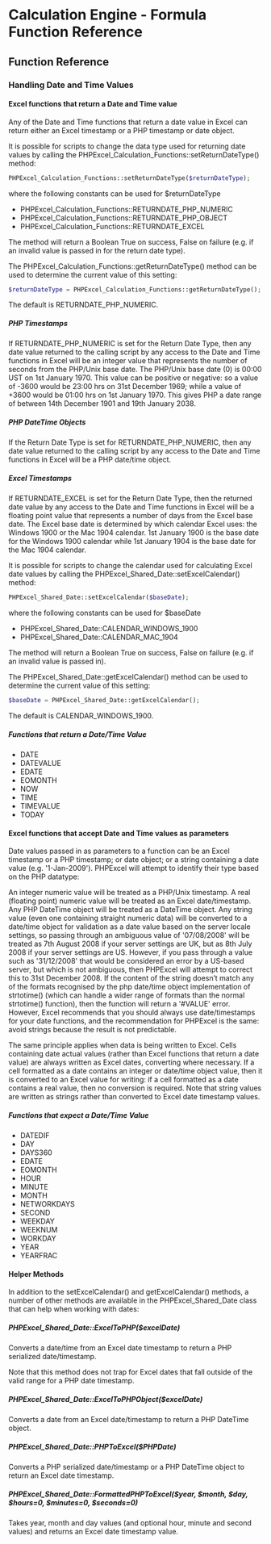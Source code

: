 # Calculation Engine - Formula Function Reference

## Function Reference

### Handling Date and Time Values

#### Excel functions that return a Date and Time value

Any of the Date and Time functions that return a date value in Excel can return either an Excel timestamp or a PHP timestamp or date object.

It is possible for scripts to change the data type used for returning date values by calling the PHPExcel_Calculation_Functions::setReturnDateType() method:

```php
PHPExcel_Calculation_Functions::setReturnDateType($returnDateType);
```

where the following constants can be used for $returnDateType

- PHPExcel_Calculation_Functions::RETURNDATE_PHP_NUMERIC
- PHPExcel_Calculation_Functions::RETURNDATE_PHP_OBJECT
- PHPExcel_Calculation_Functions::RETURNDATE_EXCEL

The method will return a Boolean True on success, False on failure (e.g. if an invalid value is passed in for the return date type).

The PHPExcel_Calculation_Functions::getReturnDateType() method can be used to determine the current value of this setting:

```php
$returnDateType = PHPExcel_Calculation_Functions::getReturnDateType();
```

The default is RETURNDATE_PHP_NUMERIC.

##### PHP Timestamps

If RETURNDATE_PHP_NUMERIC is set for the Return Date Type, then any date value returned to the calling script by any access to the Date and Time functions in Excel will be an integer value that represents the number of seconds from the PHP/Unix base date. The PHP/Unix base date (0) is 00:00 UST on 1st January 1970. This value can be positive or negative: so a value of -3600 would be 23:00 hrs on 31st December 1969; while a value of +3600 would be 01:00 hrs on 1st January 1970. This gives PHP a date range of between 14th December 1901 and 19th January 2038.

##### PHP DateTime Objects

If the Return Date Type is set for RETURNDATE_PHP_NUMERIC, then any date value returned to the calling script by any access to the Date and Time functions in Excel will be a PHP date/time object.

##### Excel Timestamps

If RETURNDATE_EXCEL is set for the Return Date Type, then the returned date value by any access to the Date and Time functions in Excel will be a floating point value that represents a number of days from the Excel base date. The Excel base date is determined by which calendar Excel uses: the Windows 1900 or the Mac 1904 calendar. 1st January 1900 is the base date for the Windows 1900 calendar while 1st January 1904 is the base date for the Mac 1904 calendar.

It is possible for scripts to change the calendar used for calculating Excel date values by calling the PHPExcel_Shared_Date::setExcelCalendar() method:

```php
PHPExcel_Shared_Date::setExcelCalendar($baseDate);
```

where the following constants can be used for $baseDate

- PHPExcel_Shared_Date::CALENDAR_WINDOWS_1900
- PHPExcel_Shared_Date::CALENDAR_MAC_1904

The method will return a Boolean True on success, False on failure (e.g. if an invalid value is passed in).

The PHPExcel_Shared_Date::getExcelCalendar() method can be used to determine the current value of this setting:

```php
$baseDate = PHPExcel_Shared_Date::getExcelCalendar();
```

The default is CALENDAR_WINDOWS_1900.

##### Functions that return a Date/Time Value

- DATE
- DATEVALUE
- EDATE
- EOMONTH
- NOW
- TIME
- TIMEVALUE
- TODAY

#### Excel functions that accept Date and Time values as parameters

Date values passed in as parameters to a function can be an Excel timestamp or a PHP timestamp; or date object; or a string containing a date value (e.g. '1-Jan-2009'). PHPExcel will attempt to identify their type based on the PHP datatype:

An integer numeric value will be treated as a PHP/Unix timestamp. A real (floating point) numeric value will be treated as an Excel date/timestamp. Any PHP DateTime object will be treated as a DateTime object. Any string value (even one containing straight numeric data) will be converted to a date/time object for validation as a date value based on the server locale settings, so passing through an ambiguous value of '07/08/2008' will be treated as 7th August 2008 if your server settings are UK, but as 8th July 2008 if your server settings are US. However, if you pass through a value such as '31/12/2008' that would be considered an error by a US-based server, but which is not ambiguous, then PHPExcel will attempt to correct this to 31st December 2008. If the content of the string doesn’t match any of the formats recognised by the php date/time object implementation of strtotime() (which can handle a wider range of formats than the normal strtotime() function), then the function will return a '#VALUE' error. However, Excel recommends that you should always use date/timestamps for your date functions, and the recommendation for PHPExcel is the same: avoid strings because the result is not predictable.

The same principle applies when data is being written to Excel. Cells containing date actual values (rather than Excel functions that return a date value) are always written as Excel dates, converting where necessary. If a cell formatted as a date contains an integer or date/time object value, then it is converted to an Excel value for writing: if a cell formatted as a date contains a real value, then no conversion is required. Note that string values are written as strings rather than converted to Excel date timestamp values.

##### Functions that expect a Date/Time Value

- DATEDIF
- DAY
- DAYS360
- EDATE
- EOMONTH
- HOUR
- MINUTE
- MONTH
- NETWORKDAYS
- SECOND
- WEEKDAY
- WEEKNUM
- WORKDAY
- YEAR
- YEARFRAC

#### Helper Methods

In addition to the setExcelCalendar() and getExcelCalendar() methods, a number of other methods are available in the PHPExcel_Shared_Date class that can help when working with dates:

##### PHPExcel_Shared_Date::ExcelToPHP($excelDate)

Converts a date/time from an Excel date timestamp to return a PHP serialized date/timestamp.

Note that this method does not trap for Excel dates that fall outside of the valid range for a PHP date timestamp.

##### PHPExcel_Shared_Date::ExcelToPHPObject($excelDate)

Converts a date from an Excel date/timestamp to return a PHP DateTime object.

##### PHPExcel_Shared_Date::PHPToExcel($PHPDate)

Converts a PHP serialized date/timestamp or a PHP DateTime object to return an Excel date timestamp.

##### PHPExcel_Shared_Date::FormattedPHPToExcel($year, $month, $day, $hours=0, $minutes=0, $seconds=0)

Takes year, month and day values (and optional hour, minute and second values) and returns an Excel date timestamp value.
